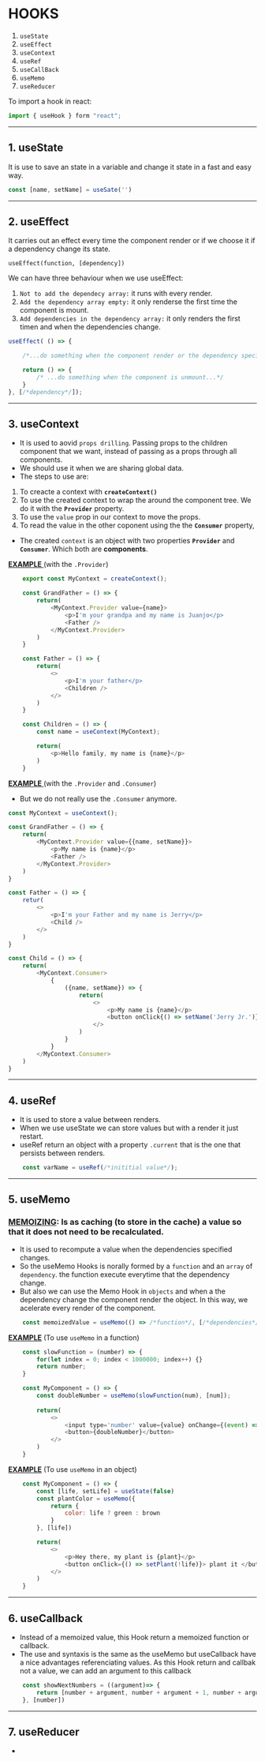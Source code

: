 # HOOKS

1. ``useState``
2. ``useEffect``
3. ``useContext``
4. ``useRef``
5. ``useCallBack``
6. ``useMemo``
7. ``useReducer``

To import a hook in react:
```js 
import { useHook } form "react";
```

---

## 1. useState
It is use to save an state in a variable and change it state in a fast and easy way.
```js
const [name, setName] = useSate('')
```

---

## 2. useEffect
It carries out an effect every time the component render or if we choose it if a dependency change its state.

    useEffect(function, [dependency])

We can have three behaviour when we use useEffect:

1. ``Not to add the dependecy array:`` it runs with every render.
2. ``Add the dependency array empty:`` it only renderse the first time the component is mount.
3. ``Add dependencies in the dependency array:`` it only renders the first timen and when the dependencies change.

```javascript
useEffect( () => {

    /*...do something when the component render or the dependency specify in the array changes...*/

    return () => {
        /* ...do something when the component is unmount...*/
    }
}, [/*dependency*/]);
```

---

## 3. useContext
- It is used to aovid ``props drilling``. Passing props to the children component that we want, instead of passing as a props through all components.
- We should use it when we are sharing global data.
- The steps to use are:
1. To creacte a context with **``createContext()``**
2. To use the created context to wrap the around the component tree. We do it with the **``Provider``** property.
3. To use the ``value`` prop in our context to move the props.
4. To read the value in the other coponent using the the **``Consumer``** property,

- The created ``context`` is an object with two properties **``Provider``** and **``Consumer``**. Which both are **components**.

<ins>**EXAMPLE** </ins> (with the ``.Provider``)
```js
    export const MyContext = createContext();

    const GrandFather = () => {
        return(
            <MyContext.Provider value={name}>
                <p>I'm your grandpa and my name is Juanjo</p>
                <Father />
            </MyContext.Provider>
        )
    }

    const Father = () => {
        return(
            <>
                <p>I'm your father</p>
                <Children />
            </>
        )
    }

    const Children = () => {
        const name = useContext(MyContext);

        return(
            <p>Hello family, my name is {name}</p>
        )
    }
```

<ins>**EXAMPLE** </ins> (with the ``.Provider`` and ``.Consumer``)
- But we do not really use the ``.Consumer`` anymore.

```javascript
const MyContext = useContext();

const GrandFather = () => {
    return(
        <MyContext.Provider value={{name, setName}}>
            <p>My name is {name}</p>
            <Father />
        </MyContext.Provider>
    )
}

const Father = () => {
    retur(
        <>
            <p>I'm your Father and my name is Jerry</p>
            <Child />
        </>
    )
}

const Child = () => {
    return(
        <MyContext.Consumer>
            { 
                ({name, setName}) => {
                    return(
                        <>
                            <p>My name is {name}</p>
                            <button onClick{() => setName('Jerry Jr.')}>Change my name here</button>
                        </>
                    )
                }
            }
        </MyContext.Consumer>
    )
}
```

---

## 4. useRef
- It is used to store a value between renders.
- When we use useState we can store values but with a render it just restart.
- useRef return an object with a property ``.current`` that is the one that persists between renders.

```javascript
    const varName = useRef(/*inititial value*/);
```

---

## 5. useMemo

### <ins>MEMOIZING</ins>: Is as caching (to store in the cache) a value so that it does not need to be recalculated. 

- It is used to recompute a value when the dependencies specified changes.
- So the useMemo Hooks is norally formed by a ``function`` and an ``array`` of ``dependency``. the function execute everytime that the dependency change.
- But also we can use the Memo Hook in ``objects`` and when a the dependency change the component render the object. In this way, we acelerate every render of the component.

```javascript
    const memoizedValue = useMemo(() => /*function*/, [/*dependencies*/])
```

<ins>**EXAMPLE**</ins> (To use ``useMemo`` in a function)
```javascript
    const slowFunction = (number) => {
        for(let index = 0; index < 1000000; index++) {}
        return number;
    }

    const MyComponent = () => {
        const doubleNumber = useMemo(slowFunction(num), [num]);
        
        return(
            <>
                <input type='number' value={value} onChange={(event) => event.target.value}></input>
                <button>{doubleNumber}</button>
            </>
        )
    }
```
<ins>**EXAMPLE**</ins> (To use ``useMemo`` in an object)
```javascript
    const MyComponent = () => {
        const [life, setLife] = useState(false)
        const plantColor = useMemo({
            return {
                color: life ? green : brown
            }
        }, [life])

        return(
            <>
                <p>Hey there, my plant is {plant}</p>
                <button onClick={() => setPlant(!life)}> plant it </button>
            </>
        )
    }
```

---

## 6. useCallback

- Instead of a memoized value, this Hook return a memoized function or callback.
- The use and syntaxis is the same as the useMemo but useCallback have a nice advantages referenciating values. As this Hook return and callbak not a value, we can add an argument to this callback

```javascript
    const showNextNumbers = ((argument)=> {
        return [number + argument, number + argument + 1, number + argument + 2]
    }, [number])

```

---

## 7. useReducer

-







